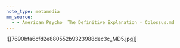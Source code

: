```yaml
---
note_type: metamedia
mm_source:
  - - American Psycho  The Definitive Explanation - Colossus.md
---
```


![[7690bfa6cfd2e880552b9323988dec3c_MD5.jpg]]



